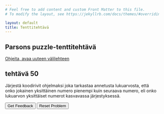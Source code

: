 ```yaml
---
# Feel free to add content and custom Front Matter to this file.
# To modify the layout, see https://jekyllrb.com/docs/themes/#overriding-theme-defaults

layout: default
title: Tenttitehtävä
---
```


## Parsons puzzle-tenttitehtävä 
[Ohjeita, avaa uuteen välilehteen](../ohjeet.md)


## tehtävä 50
Järjestä koodirivit ohjelmaksi joka tarkastaa annetusta lukuarvosta, että onko jokainen yksittäinen numero pienempi kuin seuraava numero, eli onko lukuarvon yksittäiset numerot kasvavassa järjestyksessä. 

<div id="P50-sortableTrash" class="sortable-code"></div> 
<div id="P50-sortable" class="sortable-code"></div> 
<div style="clear:both;"></div> 
<p> 
    <input id="P50-feedbackLink" value="Get Feedback" type="button" /> 
    <input id="P50-newInstanceLink" value="Reset Problem" type="button" /> 
</p> 
<script type="text/javascript"> 
(function(){
  var initial = "function is_increasing_digits_Sequence(num) {\n" +
    "  var arr_num = ('' + num).split('');\n" +
    "  for (var i = 0; i < arr_num.length - 1; i++) {\n" +
    "    if (parseInt(arr_num[i]) >= parseInt(arr_num[i + 1]))\n" +
    "      return false;\n" +
    "  }\n" +
    "  return true;\n" +
    "} \\n console.log(is_increasing_digits_Sequence(123)); \\n console.log(is_increasing_digits_Sequence(1223)); \\n console.log(is_increasing_digits_Sequence(45677)); \\n ";
  var parsonsPuzzle = new ParsonsWidget({
    "sortableId": "P50-sortable",
    "max_wrong_lines": 10,
    "grader": ParsonsWidget._graders.LineBasedGrader,
    "exec_limit": 2500,
    "can_indent": true,
    "x_indent": 50,
    "lang": "en",
    "trashId": "P50-sortableTrash"
  });
  parsonsPuzzle.init(initial);
  parsonsPuzzle.shuffleLines();
  $("#P50-newInstanceLink").click(function(event){ 
      event.preventDefault(); 
      parsonsPuzzle.shuffleLines(); 
  }); 
  $("#P50-feedbackLink").click(function(event){ 
      event.preventDefault(); 
      parsonsPuzzle.getFeedback(); 
  }); 
})(); 
</script>


